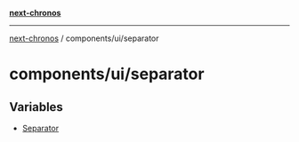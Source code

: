[**next-chronos**](../../../README.md)

***

[next-chronos](../../../README.md) / components/ui/separator

# components/ui/separator

## Variables

- [Separator](variables/Separator.md)
